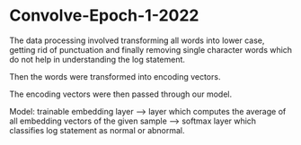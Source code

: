 # Convolve-Epoch-1-2022

The data processing involved transforming all words into lower case, getting rid of punctuation and finally removing single character words which do not help in understanding the log statement.

Then the words were transformed into encoding vectors.

The encoding vectors were then passed through our model.

Model: trainable embedding layer --> layer which computes the average of all embedding vectors of the given sample --> softmax layer which classifies log statement as normal or abnormal.

